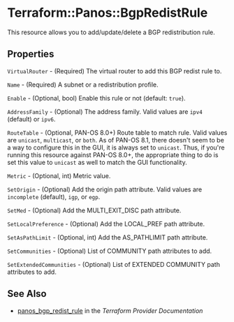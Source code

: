# Terraform::Panos::BgpRedistRule

This resource allows you to add/update/delete a BGP redistribution rule.

## Properties

`VirtualRouter` - (Required) The virtual router to add this BGP
redist rule to.

`Name` - (Required) A subnet or a redistribution profile.

`Enable` - (Optional, bool) Enable this rule or not (default: `true`).

`AddressFamily` - (Optional) The address family.  Valid values are
`ipv4` (default) or `ipv6`.

`RouteTable` - (Optional, PAN-OS 8.0+) Route table to match rule.  Valid
values are `unicast`, `multicast`, or `both`.  As of PAN-OS 8.1, there doesn't
seem to be a way to configure this in the GUI, it is always set to `unicast`.
Thus, if you're running this resource against PAN-OS 8.0+, the appropriate
thing to do is set this value to `unicast` as well to match the GUI functionality.

`Metric` - (Optional, int) Metric value.

`SetOrigin` - (Optional) Add the origin path attribute.  Valid values are
`incomplete` (default), `igp`, or `egp`.

`SetMed` - (Optional) Add the MULTI_EXIT_DISC path attribute.

`SetLocalPreference` - (Optional) Add the LOCAL_PREF path attribute.

`SetAsPathLimit` - (Optional, int) Add the AS_PATHLIMIT path attribute.

`SetCommunities` - (Optional) List of COMMUNITY path attributes to add.

`SetExtendedCommunities` - (Optional) List of EXTENDED COMMUNITY path attributes to add.


## See Also

* [panos_bgp_redist_rule](https://www.terraform.io/docs/providers/panos/r/bgp_redist_rule.html) in the _Terraform Provider Documentation_